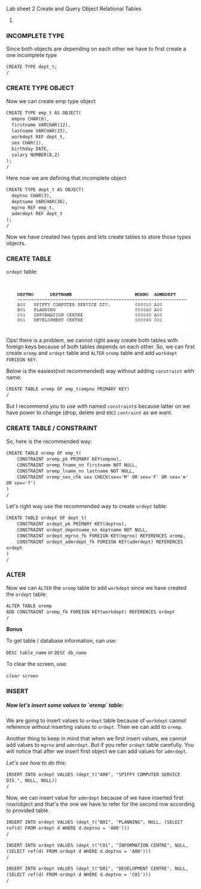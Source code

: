 Lab sheet 2
Create and Query Object Relational Tables

1.

### INCOMPLETE TYPE

Since both objects are depending on each other we have to first create a one incomplete type

```
CREATE TYPE dept_t;
/
```

### CREATE TYPE OBJECT

Now we can create emp type object

```
CREATE TYPE emp_t AS OBJECT(
  empno CHAR(6),
  firstname VARCHAR(12),
  lastname VARCHAR(15),
  workdept REF dept_t,
  sex CHAR(1),
  birthday DATE,
  salary NUMBER(8,2)
);
/
```

Here now we are defining that incomplete object

```
CREATE TYPE dept_t AS OBJECT(
  deptno CHAR(3),
  deptname VARCHAR(36),
  mgrno REF emp_t,
  admrdept REF dept_t
);
/
```
Now we have created two types and lets create tables to store those types objects.

### CREATE TABLE

`ordept` table:

<img src="img/lab2/ordept_tble.jpg" alt="department table values" />

Ops! there is a problem, we cannot right away create both tables with foreign keys because of both tables depends on each other.
So, we can first create `oremp` and `ordept` table and `ALTER` `oremp` table and add `workdept` `FORIEGN KEY`.

Below is the easiest(not recommended) way without adding `constraint` with name:
```
CREATE TABLE oremp OF emp_t(empno PRIMARY KEY)
/
```

But I recommend you to use with named `constraint`s because latter on we have
power to change (drop, delete and etc) `contraint` as we want.

### CREATE TABLE / CONSTRAINT

So, here is the recommended way:
```
CREATE TABLE oremp OF emp_t(
    CONSTRAINT oremp_pk PRIMARY KEY(empno),
    CONSTRAINT oremp_fname_nn firstname NOT NULL,
    CONSTRAINT oremp_lname_nn lastname NOT NULL,
    CONSTRAINT oremp_sex_chk sex CHECK(sex='M' OR sex='F' OR sex='m' OR sex='f')
)
/
```

Let's right way use the recommended way to create `ordept` table:
```
CREATE TABLE ordept OF dept_t(
    CONSTRAINT ordept_pk PRIMARY KEY(deptno),
    CONSTRAINT ordept_depntname_nn deptname NOT NULL,
    CONSTRAINT ordept_mgrno_fk FOREIGN KEY(mgrno) REFERENCES oremp,
    CONSTRAINT ordept_admrdept_fk FOREIGN KEY(admrdept) REFERENCES ordept
)
/
```

### ALTER

Now we can `ALTER` the `oremp` table to add `workdept` since we have created the `ordept` table:
```
ALTER TABLE oremp
ADD CONSTRAINT oremp_fk FOREIGN KEY(workdept) REFERENCES ordept
/
```

**Bonus**

To get table / database information, can use:

`DESC table_name` or `DESC db_name`

To clear the screen, use:

`clear screen`

### INSERT

<h5>Now let's insert some values to `oremp` table:</h5>

We are going to insert values to `ordept` table because of `workdept` cannot
reference without inserting values to `ordept`. Then we can add to `oremp`.

Another thing to keep in mind that when we first insert values, we cannot add values
to `mgrno` and `admrdept`. But if you refer `ordept` table carefully.
You will notice that after we insert first object we can add values for `admrdept`.

*Let's see how to do this:*

```
INSERT INTO ordept VALUES (dept_t("A00", "SPIFFY COMPUTER SERVICE DIV.", NULL, NULL))
/
```

Now, we can insert value for `admrdept` because of we have inserted first row/object
and that's the one we have to refer for the second row according to provided table.

```
INSERT INTO ordept VALUES (dept_t("B01", "PLANNING", NULL, (SELECT ref(d) FROM ordept d WHERE d.deptno = 'A00')))
/
```

```
INSERT INTO ordept VALUES (dept_t("C01", "INFORMATION CENTRE", NULL, (SELECT ref(d) FROM ordept d WHERE d.deptno = 'A00')))
/
```

```
INSERT INTO ordept VALUES (dept_t("D01", "DEVELOPMENT CENTRE", NULL, (SELECT ref(d) FROM ordept d WHERE d.deptno = 'C01')))
/
```